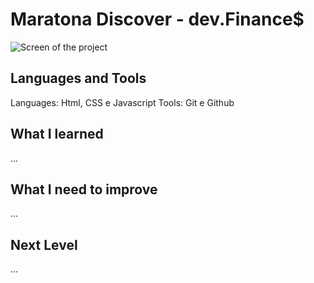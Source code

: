 # Maratona Discover - dev.Finance$

<img src="./img/front-project.png" alt="Screen of the project">

## Languages and Tools

Languages: Html, CSS e Javascript
Tools: Git e Github

## What I learned

...

## What I need to improve

...

## Next Level

...
